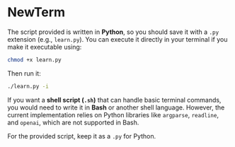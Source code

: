 # NewTerm
The script provided is written in **Python**, so you should save it with a `.py` extension (e.g., `learn.py`). You can execute it directly in your terminal if you make it executable using:

```sh
chmod +x learn.py
```

Then run it:

```sh
./learn.py -i
```

If you want a **shell script (`.sh`)** that can handle basic terminal commands, you would need to write it in **Bash** or another shell language. However, the current implementation relies on Python libraries like `argparse`, `readline`, and `openai`, which are not supported in Bash.

For the provided script, keep it as a `.py` for Python.
